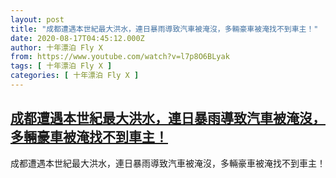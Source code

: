 ```yaml
---
layout: post
title: "成都遭遇本世紀最大洪水，連日暴雨導致汽車被淹沒，多輛豪車被淹找不到車主！"
date: 2020-08-17T04:45:12.000Z
author: 十年漂泊 Fly X
from: https://www.youtube.com/watch?v=l7p8O6BLyak
tags: [ 十年漂泊 Fly X ]
categories: [ 十年漂泊 Fly X ]
---
```

<!--1597639512000-->
[成都遭遇本世紀最大洪水，連日暴雨導致汽車被淹沒，多輛豪車被淹找不到車主！](https://www.youtube.com/watch?v=l7p8O6BLyak)
------

<div>
成都遭遇本世紀最大洪水，連日暴雨導致汽車被淹沒，多輛豪車被淹找不到車主！
</div>
